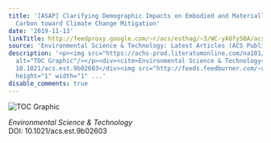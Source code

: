 ```yaml
---
title: '[ASAP] Clarifying Demographic Impacts on Embodied and Materially Retained
  Carbon toward Climate Change Mitigation'
date: '2019-11-13'
linkTitle: http://feedproxy.google.com/~r/acs/esthag/~3/WC-yA8fy5BA/acs.est.9b02603
source: 'Environmental Science & Technology: Latest Articles (ACS Publications)'
description: '<p><img src="https://achs-prod.literatumonline.com/na101/home/literatum/publisher/achs/journals/content/esthag/0/esthag.ahead-of-print/acs.est.9b02603/20191113/images/medium/es9b02603_0008.gif"
  alt="TOC Graphic"/></p><div><cite>Environmental Science & Technology</cite></div><div>DOI:
  10.1021/acs.est.9b02603</div><img src="http://feeds.feedburner.com/~r/acs/esthag/~4/WC-yA8fy5BA"
  height="1" width="1" ...'
disable_comments: true
---
```

<p><img src="https://achs-prod.literatumonline.com/na101/home/literatum/publisher/achs/journals/content/esthag/0/esthag.ahead-of-print/acs.est.9b02603/20191113/images/medium/es9b02603_0008.gif" alt="TOC Graphic"/></p><div><cite>Environmental Science & Technology</cite></div><div>DOI: 10.1021/acs.est.9b02603</div><img src="http://feeds.feedburner.com/~r/acs/esthag/~4/WC-yA8fy5BA" height="1" width="1" ...